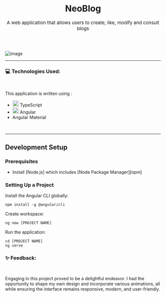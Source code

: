 <h1 align="center">
  NeoBlog
</h1>
<p align="center" style="font-size: 15px;">A web application that allows users to create, like, modify and consult blogs</p>
<br/><br/>

![image](https://github.com/AmaniOrabi/Angular-Blog-App/assets/70351673/e2129b51-fa36-4bee-91a1-e8bb4c653451)


<hr/>

### 💻 Technologies Used:

<br/>

This application is written using :

<ul>
    <li> <img alt="ts"  src="https://skillicons.dev/icons?i=ts" width="20" height="20" /> TypeScript</li>
    <li> <img alt="angular"  src="https://skillicons.dev/icons?i=angular" width="20" height="20" /> Angular </li>
    <li>  Angular Material</li>
</ul>  
  <br>


<hr/>


## Development Setup

### Prerequisites

- Install [Node.js] which includes [Node Package Manager][npm]

### Setting Up a Project

Install the Angular CLI globally:

```
npm install -g @angular/cli
```

Create workspace:

```
ng new [PROJECT NAME]
```

Run the application:

```
cd [PROJECT NAME]
ng serve
```


### ✨ Feedback:

<br/>


Engaging in this project proved to be a delightful endeavor. I had the opportunity to shape my own design and incorporate various animations, all while ensuring the interface remains responsive, modern, and user-friendly.
